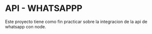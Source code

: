 # API - WHATSAPPP

Este proyecto tiene como fin practicar
sobre la integracion de la api de whatsapp con node.
